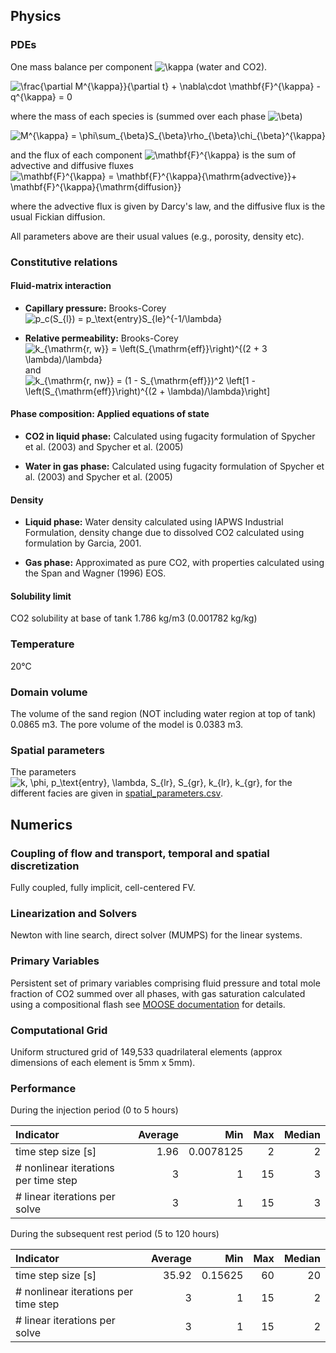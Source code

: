 ## Physics

### PDEs

One mass balance per component ![\kappa](https://render.githubusercontent.com/render/math?math=%5Cdisplaystyle+%5Ckappa) (water and CO2).

![\frac{\partial M^{\kappa}}{\partial t}  + \nabla\cdot \mathbf{F}^{\kappa} - q^{\kappa} = 0
](https://render.githubusercontent.com/render/math?math=%5Cdisplaystyle+%5Cfrac%7B%5Cpartial+M%5E%7B%5Ckappa%7D%7D%7B%5Cpartial+t%7D++%2B+%5Cnabla%5Ccdot+%5Cmathbf%7BF%7D%5E%7B%5Ckappa%7D+-+q%5E%7B%5Ckappa%7D+%3D+0%0A)

where the mass of each species is (summed over each phase ![\beta](https://render.githubusercontent.com/render/math?math=%5Cdisplaystyle+%5Cbeta))

![M^{\kappa} = \phi\sum_{\beta}S_{\beta}\rho_{\beta}\chi_{\beta}^{\kappa}](https://render.githubusercontent.com/render/math?math=%5Cdisplaystyle+M%5E%7B%5Ckappa%7D+%3D+%5Cphi%5Csum_%7B%5Cbeta%7DS_%7B%5Cbeta%7D%5Crho_%7B%5Cbeta%7D%5Cchi_%7B%5Cbeta%7D%5E%7B%5Ckappa%7D)

and the flux of each component ![\mathbf{F}^{\kappa}](https://render.githubusercontent.com/render/math?math=%5Cdisplaystyle+%5Cmathbf%7BF%7D%5E%7B%5Ckappa%7D) is the sum of advective and diffusive fluxes ![\mathbf{F}^{\kappa} = \mathbf{F}^{\kappa}_{\mathrm{advective}}+
\mathbf{F}^{\kappa}_{\mathrm{diffusion}}](https://render.githubusercontent.com/render/math?math=%5Cdisplaystyle+%5Cmathbf%7BF%7D%5E%7B%5Ckappa%7D+%3D+%5Cmathbf%7BF%7D%5E%7B%5Ckappa%7D_%7B%5Cmathrm%7Badvective%7D%7D%2B%0A%5Cmathbf%7BF%7D%5E%7B%5Ckappa%7D_%7B%5Cmathrm%7Bdiffusion%7D%7D)

where the advective flux is given by Darcy's law, and the diffusive flux is the usual Fickian diffusion.

All parameters above are their usual values (e.g., porosity, density etc).

### Constitutive relations

#### Fluid-matrix interaction

* **Capillary pressure:** Brooks-Corey
  ![p_c(S_{l}) = p_\text{entry}S_{le}^{-1/\lambda}](https://render.githubusercontent.com/render/math?math=%5Cdisplaystyle+p_c%28S_%7Bl%7D%29+%3D+p_%5Ctext%7Bentry%7DS_%7Ble%7D%5E%7B-1%2F%5Clambda%7D%0A)

* **Relative permeability:** Brooks-Corey
![ k_{\mathrm{r, w}} = \left(S_{\mathrm{eff}}\right)^{(2 + 3 \lambda)/\lambda}](https://render.githubusercontent.com/render/math?math=%5Cdisplaystyle++k_%7B%5Cmathrm%7Br%2C+w%7D%7D+%3D+%5Cleft%28S_%7B%5Cmathrm%7Beff%7D%7D%5Cright%29%5E%7B%282+%2B+3+%5Clambda%29%2F%5Clambda%7D)
and
![ k_{\mathrm{r, nw}} = (1 - S_{\mathrm{eff}})^2 \left[1 - \left(S_{\mathrm{eff}}\right)^{(2 + \lambda)/\lambda}\right]](https://render.githubusercontent.com/render/math?math=%5Cdisplaystyle++k_%7B%5Cmathrm%7Br%2C+nw%7D%7D+%3D+%281+-+S_%7B%5Cmathrm%7Beff%7D%7D%29%5E2+%5Cleft%5B1+-+%5Cleft%28S_%7B%5Cmathrm%7Beff%7D%7D%5Cright%29%5E%7B%282+%2B+%5Clambda%29%2F%5Clambda%7D%5Cright%5D)

#### Phase composition: Applied equations of state

* **CO2 in liquid phase:** Calculated using fugacity formulation of Spycher et al. (2003) and Spycher et al. (2005)

* **Water in gas phase:** Calculated using fugacity formulation of Spycher et al. (2003) and Spycher et al. (2005)

#### Density

* **Liquid phase:** Water density calculated using IAPWS Industrial Formulation, density change due to dissolved CO2 calculated using formulation by Garcia, 2001.

* **Gas phase:** Approximated as pure CO2, with properties calculated using the Span and Wagner (1996) EOS.

#### Solubility limit

CO2 solubility at base of tank 1.786 kg/m3 (0.001782 kg/kg)

### Temperature

20°C

### Domain volume

The volume of the sand region (NOT including water region at top of tank) 0.0865 m3.
The pore volume of the model is 0.0383 m3.

### Spatial parameters

The parameters ![k, \phi, p_\text{entry}, \lambda, S_{lr}, S_{gr},  k_{lr}, k_{gr}, ](https://render.githubusercontent.com/render/math?math=%5Cdisplaystyle+k%2C+%5Cphi%2C+p_%5Ctext%7Bentry%7D%2C+%5Clambda%2C+S_%7Blr%7D%2C+S_%7Bgr%7D%2C++k_%7Blr%7D%2C+k_%7Bgr%7D%2C+) for the different facies are given in [spatial_parameters.csv](spatial_parameters.csv).

## Numerics

### Coupling of flow and transport, temporal and spatial discretization

Fully coupled, fully implicit, cell-centered FV.

### Linearization and Solvers

Newton with line search, direct solver (MUMPS) for the linear systems.

### Primary Variables

Persistent set of primary variables comprising fluid pressure and total mole fraction of CO2 summed over all phases, with gas saturation calculated using a compositional flash see [MOOSE documentation](https://mooseframework.inl.gov/modules/porous_flow/persistent_variables.html) for details.

### Computational Grid

Uniform structured grid of 149,533 quadrilateral elements (approx dimensions of each element is 5mm x 5mm).

### Performance

During the injection period (0 to 5 hours)

| Indicator                            |  Average |      Min |      Max | Median |
|:-------------------------------------|---------:|---------:|---------:|--------:|
| time step size [s]                   | 1.96     | 0.0078125   |        2 | 2 |
| # nonlinear iterations per time step |      3 |      1 |      15 | 3 |
| # linear iterations per solve        |      3 |      1 |      15 | 3 |

During the subsequent rest period (5 to 120 hours)

| Indicator                            |  Average |      Min |      Max | Median |
|:-------------------------------------|---------:|---------:|---------:|--------:|
| time step size [s]                   | 35.92     | 0.15625   |        60 | 20 |
| # nonlinear iterations per time step |      3 |      1 |      15 | 2 |
| # linear iterations per solve        |      3 |      1 |      15 | 2 |
